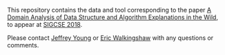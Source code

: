 This repository contains the data and tool corresponding to the paper
[A Domain Analysis of Data Structure and Algorithm Explanations in the
Wild](web.engr.oregonstate.edu/~walkiner/papers/sigcse18-algorithm-explanations.pdf),
to appear at [SIGCSE 2018](https://sigcse2018.sigcse.org).

Please contact [Jeffrey Young](mailto:youngjef@oregonstate.edu) or
[Eric Walkingshaw](mailto:walkiner@oregonstate.edu) with any questions or comments.
